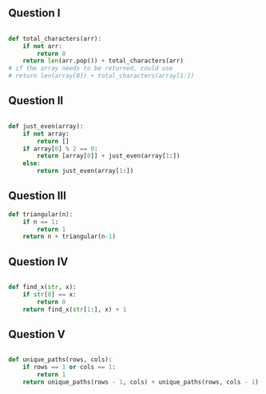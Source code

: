 ## Question I 

```python 

def total_characters(arr): 
    if not arr: 
        return 0 
    return len(arr.pop()) + total_characters(arr) 
# if the array needs to be returned, could use 
# return len(array[0]) + total_characters(array[1:]) 
```

## Question II 

```python 

def just_even(array):
    if not array:
        return []
    if array[0] % 2 == 0: 
        return [array[0]] + just_even(array[1:])
    else: 
        return just_even(array[1:])

```

## Question III 

```python
def triangular(n): 
    if n == 1: 
        return 1 
    return n + triangular(n-1) 


```

## Question IV 

```python 

def find_x(str, x):
    if str[0] == x: 
        return 0 
    return find_x(str[1:], x) + 1 

```

## Question V 

```python 

def unique_paths(rows, cols): 
    if rows == 1 or cols == 1: 
        return 1 
    return unique_paths(rows - 1, cols) + unique_paths(rows, cols - 1) 
``` 
